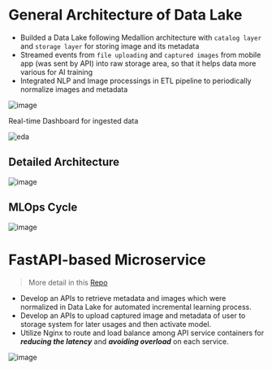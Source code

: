 # General Architecture of Data Lake

- Builded a Data Lake following Medallion architecture with `catalog layer` and `storage layer` for storing image and its metadata
- Streamed events from `file uploading` and `captured images` from mobile app (was sent by API) into raw storage area, so that it helps data more various for AI training
- Integrated NLP and Image processings in ETL pipeline to periodically normalize images and metadata

![image](https://github.com/user-attachments/assets/923a659b-0401-4c68-a28b-704d6db14098)

Real-time Dashboard for ingested data

![eda](https://github.com/user-attachments/assets/e6d79c8e-3637-482f-b988-b6afe52f3627)


## Detailed Architecture

![image](https://github.com/user-attachments/assets/64b1f8b2-22ce-4cdd-ac63-c8855883fbe0)

## MLOps Cycle

![image](https://github.com/user-attachments/assets/8c400e4c-48c5-4352-aa71-e2a4990cea85)

# FastAPI-based Microservice

> More detail in this [Repo](https://github.com/Narius2030/FastAPI-Microservice-IMCP.git)

- Develop an APIs to retrieve metadata and images which were normalized in Data Lake for automated incremental learning process.
- Develop an APIs to upload captured image and metadata of user to storage system for later usages and then activate model.
- Utilize Nginx to route and load balance among API service containers for **_reducing the latency_** and **_avoiding overload_** on each service.

![image](https://github.com/user-attachments/assets/11163700-dade-444e-8b19-d97bb7083237)


